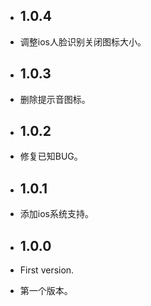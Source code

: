 * ## 1.0.4

* 调整ios人脸识别关闭图标大小。

* ## 1.0.3

* 删除提示音图标。

* ## 1.0.2

* 修复已知BUG。

* ## 1.0.1

* 添加ios系统支持。

* ## 1.0.0

* First version.
* 第一个版本。
